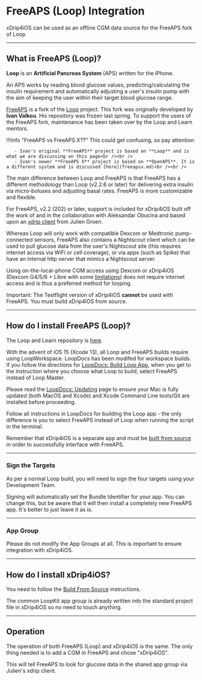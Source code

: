 # FreeAPS (Loop) Integration

xDrip4iOS can be used as an offline CGM data source for the FreeAPS fork of Loop

___
## What is FreeAPS (Loop)?

**Loop** is an **Artificial Pancreas System** (APS) written for the iPhone.

An APS works by reading blood glucose values, predicting/calculating the insulin requirement and automatically adjusting a user's insulin pump with the aim of keeping the user within their target blood glucose range.

[FreeAPS](https://github.com/loopnlearn/LoopWorkspace) is a fork of the [Loop](https://loopkit.github.io/loopdocs/) project. This fork was originally developed by **Ivan Valkou**. His repository was frozen last spring. To support the users of the FreeAPS fork, maintenance has been taken over by the Loop and Learn mentors. 

!!!info "FreeAPS vs FreeAPS X??"
    This could get confusing, so pay attention:

       - Ivan's original **FreeAPS** project is based on **Loop** and is what we are discussing on this page<br /><br />
       - Ivan's newer **FreeAPS X** project is based on **OpenAPS**. It is a different system and is discussed [here](freeapsx.md)<br /><br />
  
The main difference between Loop and FreeAPS is that FreeAPS has a different methodology than Loop (v2.2.6 or later) for delivering extra insulin via micro-boluses and adjusting basal rates. FreeAPS is more customizable and flexible.

For FreeAPS, v2.2 (202) or later, support is included for xDrip4iOS built off the work of and in the collaboration with Aleksandar Obucina and based upon an [xdrip client](https://github.com/julian-groen/xdrip-client-swift) from Julien Groen.

Whereas Loop will only work with compatible Dexcom or Medtronic pump-connected sensors, FreeAPS also contains a Nightscout client which can be used to pull glucose data from the user's Nightscout site (this requires internet access via WiFi or cell coverage), or via apps (such as Spike) that have an internal http server that mimics a Nightscout server. 

Using on-the-local-phone CGM access using Dexcom or xDrip4iOS (Dexcom G4/5/6 + Libre with some [limitations](../index.md#compatible-sensors)) does not require internet access and is thus a preferred method for looping.

Important: The Testflight version of xDrip4iOS **cannot** be used with FreeAPS. You must build xDrip4iOS from source.
___
## How do I install FreeAPS (Loop)?

The Loop and Learn repository is [here](https://github.com/loopnlearn/LoopWorkspace).

With the advent of iOS 15 (Xcode 13), all Loop and FreeAPS builds require using LoopWorkspace. LoopDocs has been modifed for workspace builds.  If you follow the directions for [LoopDocs: Build Loop App](https://loopkit.github.io/loopdocs/build/step14), when you get to the instruction where you choose what Loop to build, select FreeAPS instead of Loop Master.

Please read the [LoopDocs: Updating](https://loopkit.github.io/loopdocs/build/updating) page to ensure your Mac is fully updated (both MacOS and Xcode) and Xcode Command Line tools/Git are installed before proceeding.

Follow all instructions in LoopDocs for building the Loop app - the only difference is you to select FreeAPS instead of Loop when running the script in the terminal. 

Remember that xDrip4iOS is a separate app and must be [built from source](../install/build.md) in order to successfully interface with FreeAPS.

___
### Sign the Targets

As per a normal Loop build, you will need to sign the four targets using your Development Team.

Signing will automatically set the Bundle Identifier for your app. You can change this, but be aware that it will then install a completely new FreeAPS app. It's better to just leave it as is.
___
### App Group

Please do not modify the App Groups at all. This is important to ensure integration with xDrip4iOS.

___
## How do I install xDrip4iOS?

You need to follow the [Build From Source](../install/build.md) instructions.


The common LoopKit app group is already written into the standard project file in xDrip4iOS so no need to touch anything.

___
## Operation

The operation of both FreeAPS (Loop) and xDrip4iOS is the same. The only thing needed is to add a CGM in FreeAPS and chose "xDrip4iOS".

This will tell FreeAPS to look for glucose data in the shared app group via Julien's xdrip client.

</br>
